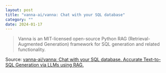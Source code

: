 ```yaml
---
layout: post
title: "vanna-ai/vanna: Chat with your SQL database"
category: ""
date: 2024-01-17
---
```


>Vanna is an MIT-licensed open-source Python RAG (Retrieval-Augmented Generation) framework for SQL generation and related functionality.

Source: [vanna-ai/vanna: Chat with your SQL database. Accurate Text-to-SQL Generation via LLMs using RAG.](https://github.com/vanna-ai/vanna)
